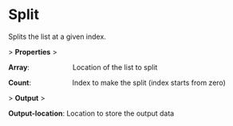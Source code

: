 # Split

Splits the list at a given index.

&gt; **Properties**
&gt; 

**Array**:                      Location of the list to split

**Count**:                     Index to make the split (index starts from zero)

&gt; **Output**
&gt; 

**Output-location**: Location to store the output data